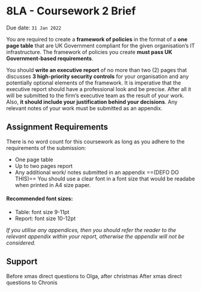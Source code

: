 # 8LA - Coursework 2 Brief

Due date: `31 Jan 2022`

You are required to create a **framework of policies** in the format of a **one page table** that are UK Government compliant for the given organisation’s IT infrastructure.
The framework of policies you create **must pass UK Government-based requirements**.

You should **write an executive report** of no more than two (2) pages that discusses **3 high-priority security controls** for your organisation and any potentially optional elements of the framework. 
It is imperative that the executive report should have a professional look and be precise. After all it will be submitted to the firm’s executive team as the result of your work. 
Also, **it should include your justification behind your decisions**. 
Any relevant notes of your work must be submitted as an appendix.

## Assignment Requirements
There is no word count for this coursework as long as you adhere to the requirements of the submission:
- One page table
- Up to two pages report 
- Any additional work/ notes submitted in an appendix ==(DEFO DO THIS)==
You should use a clear font in a font size that would be readabe when printed in A4 size paper. 

#### Recommended font sizes: 
- Table: font size 9-11pt 
- Report: font size 10-12pt 

*If you utilise any appendices, then you should refer the reader to the relevant appendix within your report, otherwise the appendix will not be considered.*

## Support
Before xmas direct questions to Olga, after christmas
After xmas direct questions to Chronis